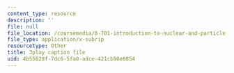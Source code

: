 ```yaml
---
content_type: resource
description: ''
file: null
file_location: /coursemedia/8-701-introduction-to-nuclear-and-particle-physics-fall-2020/4b55028f7dc65fa0adce421cb90e6854_4lUVayy53V4.vtt
file_type: application/x-subrip
resourcetype: Other
title: 3play caption file
uid: 4b55028f-7dc6-5fa0-adce-421cb90e6854
---
```

